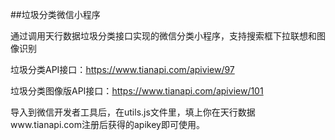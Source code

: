 ##垃圾分类微信小程序

通过调用天行数据垃圾分类接口实现的微信分类小程序，支持搜索框下拉联想和图像识别

垃圾分类API接口：https://www.tianapi.com/apiview/97

垃圾分类图像版API接口：https://www.tianapi.com/apiview/101

导入到微信开发者工具后，在utils.js文件里，填上你在天行数据www.tianapi.com注册后获得的apikey即可使用。

